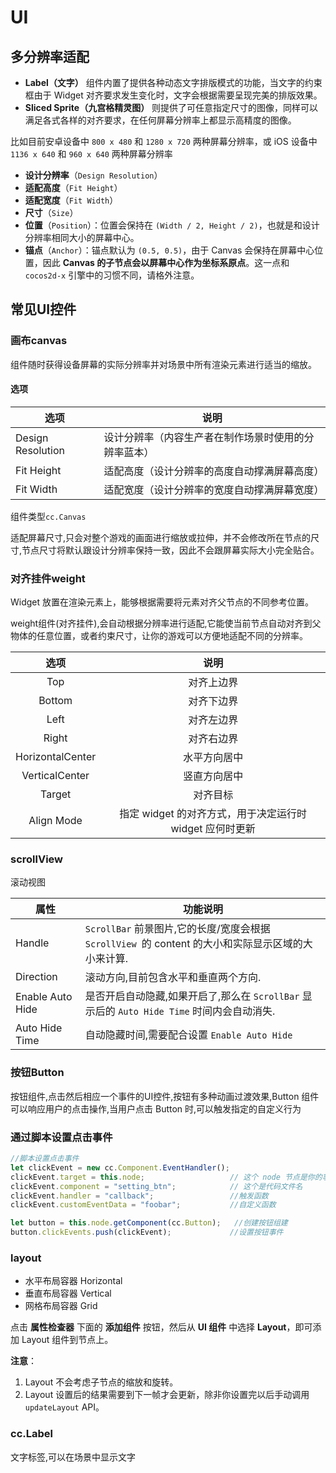 # UI

## 多分辨率适配

- **Label（文字）** 组件内置了提供各种动态文字排版模式的功能，当文字的约束框由于 Widget 对齐要求发生变化时，文字会根据需要呈现完美的排版效果。
- **Sliced Sprite（九宫格精灵图）** 则提供了可任意指定尺寸的图像，同样可以满足各式各样的对齐要求，在任何屏幕分辨率上都显示高精度的图像。

比如目前安卓设备中 `800 x 480` 和 `1280 x 720` 两种屏幕分辨率，或 iOS 设备中 `1136 x 640` 和 `960 x 640` 两种屏幕分辨率

- **设计分辨率**（`Design Resolution`）
- **适配高度**（`Fit Height`）
- **适配宽度**（`Fit Width`）
- **尺寸**（`Size`）
- **位置**（`Position`）：位置会保持在 `(Width / 2, Height / 2)`，也就是和设计分辨率相同大小的屏幕中心。
- **锚点**（`Anchor`）：锚点默认为 `(0.5, 0.5)`，由于 Canvas 会保持在屏幕中心位置，因此 **Canvas 的子节点会以屏幕中心作为坐标系原点**。这一点和 `cocos2d-x` 引擎中的习惯不同，请格外注意。

## 常见UI控件

### 画布canvas

组件随时获得设备屏幕的实际分辨率并对场景中所有渲染元素进行适当的缩放。

#### 选项

| 选项              | 说明                                                 |
| ----------------- | ---------------------------------------------------- |
| Design Resolution | 设计分辨率（内容生产者在制作场景时使用的分辨率蓝本） |
| Fit Height        | 适配高度（设计分辨率的高度自动撑满屏幕高度）         |
| Fit Width         | 适配宽度（设计分辨率的宽度自动撑满屏幕宽度）         |

组件类型`cc.Canvas`

适配屏幕尺寸,只会对整个游戏的画面进行缩放或拉伸，并不会修改所在节点的尺寸,节点尺寸将默认跟设计分辨率保持一致，因此不会跟屏幕实际大小完全贴合。

### 对齐挂件weight

Widget 放置在渲染元素上，能够根据需要将元素对齐父节点的不同参考位置。

weight组件(对齐挂件),会自动根据分辨率进行适配,它能使当前节点自动对齐到父物体的任意位置，或者约束尺寸，让你的游戏可以方便地适配不同的分辨率。

|       选项       |                           说明                           |
| :--------------: | :------------------------------------------------------: |
|       Top        |                        对齐上边界                        |
|      Bottom      |                        对齐下边界                        |
|       Left       |                        对齐左边界                        |
|      Right       |                        对齐右边界                        |
| HorizontalCenter |                       水平方向居中                       |
|  VerticalCenter  |                       竖直方向居中                       |
|      Target      |                         对齐目标                         |
|    Align Mode    | 指定 widget 的对齐方式，用于决定运行时 widget 应何时更新 |

### scrollView

 滚动视图

| 属性             | 功能说明                                                     |
| ---------------- | ------------------------------------------------------------ |
| Handle           | `ScrollBar` 前景图片,它的长度/宽度会根据 `ScrollView `的 content 的大小和实际显示区域的大小来计算. |
| Direction        | 滚动方向,目前包含水平和垂直两个方向.                         |
| Enable Auto Hide | 是否开启自动隐藏,如果开启了,那么在 `ScrollBar` 显示后的 `Auto Hide Time` 时间内会自动消失. |
| Auto Hide Time   | 自动隐藏时间,需要配合设置 `Enable Auto Hide`                 |



### 按钮Button

按钮组件,点击然后相应一个事件的UI控件,按钮有多种动画过渡效果,Button 组件可以响应用户的点击操作,当用户点击 Button 时,可以触发指定的自定义行为

### 通过脚本设置点击事件

```js
//脚本设置点击事件
let clickEvent = new cc.Component.EventHandler();	
clickEvent.target = this.node; 					 // 这个 node 节点是你的事件处理代码组件所属的节点
clickEvent.component = "setting_btn";			 // 这个是代码文件名
clickEvent.handler = "callback";				 //触发函数
clickEvent.customEventData = "foobar";			 //自定义函数

let button = this.node.getComponent(cc.Button);	  //创建按钮组建
button.clickEvents.push(clickEvent);			 //设置按钮事件
```

### layout

- 水平布局容器	Horizontal
- 垂直布局容器    Vertical
- 网格布局容器    Grid

点击 **属性检查器** 下面的 **添加组件** 按钮，然后从 **UI 组件** 中选择 **Layout**，即可添加 Layout 组件到节点上。

**注意**：

1. Layout 不会考虑子节点的缩放和旋转。
1. Layout 设置后的结果需要到下一帧才会更新，除非你设置完以后手动调用 `updateLayout` API。

### cc.Label

文字标签,可以在场景中显示文字

